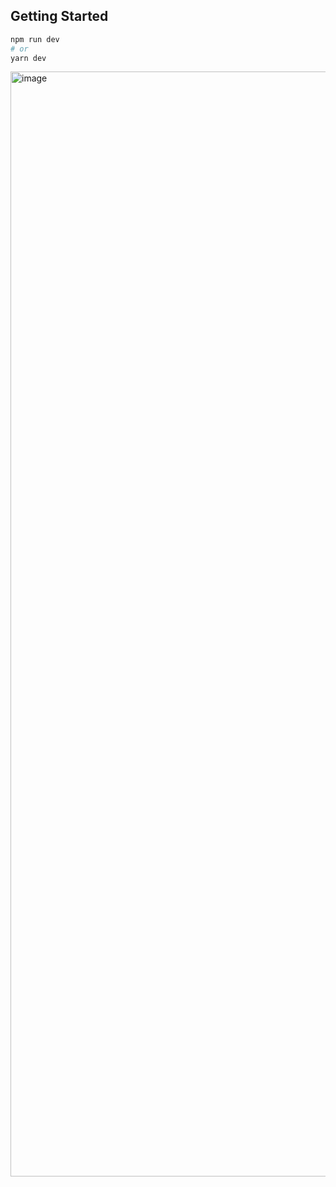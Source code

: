 ## Getting Started

```bash
npm run dev
# or
yarn dev
```

<img width="1768" alt="image" src="https://user-images.githubusercontent.com/50871137/193566042-15155fff-dc8c-4f3a-a794-7a0cd2f20da4.png">
